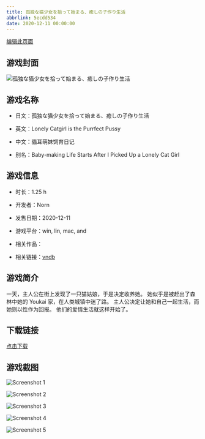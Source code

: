 ```yaml
---
title: 孤独な猫少女を拾って始まる、癒しの子作り生活
abbrlink: 5ecdd534
date: 2020-12-11 00:00:00
---
```

[编辑此页面](https://github.com/ACG-3/ADV3-source/blob/main/source/_posts/%E5%AD%A4%E7%8B%AC%E3%81%AA%E7%8C%AB%E5%B0%91%E5%A5%B3%E3%82%92%E6%8B%BE%E3%81%A3%E3%81%A6%E5%A7%8B%E3%81%BE%E3%82%8B%E3%80%81%E7%99%92%E3%81%97%E3%81%AE%E5%AD%90%E4%BD%9C%E3%82%8A%E7%94%9F%E6%B4%BB.md)

## 游戏封面

![孤独な猫少女を拾って始まる、癒しの子作り生活](https://pan.timero.xyz/d/onedrive/img_lib_001/%E5%AD%A4%E7%8B%AC%E3%81%AA%E7%8C%AB%E5%B0%91%E5%A5%B3%E3%82%92%E6%8B%BE%E3%81%A3%E3%81%A6%E5%A7%8B%E3%81%BE%E3%82%8B%E3%80%81%E7%99%92%E3%81%97%E3%81%AE%E5%AD%90%E4%BD%9C%E3%82%8A%E7%94%9F%E6%B4%BB_cover.avif)


## 游戏名称

- 日文：孤独な猫少女を拾って始まる、癒しの子作り生活
- 英文：Lonely Catgirl is the Purrfect Pussy
- 中文：貓耳萌妹饲育日记

- 别名：Baby-making Life Starts After I Picked Up a Lonely Cat Girl


## 游戏信息

- 时长：1.25 h
- 开发者：Norn
- 发售日期：2020-12-11
- 游戏平台：win, lin, mac, and
- 相关作品：

- 相关链接：[vndb](https://vndb.org/v29806)


## 游戏简介

一天，主人公在街上发现了一只猫姑娘，于是决定收养她。
她似乎是被赶出了森林中她的 Youkai 家，在人类城镇中迷了路。
主人公决定让她和自己一起生活，而她则以性作为回报。
他们的爱情生活就这样开始了。



## 下载链接

[点击下载](https://pan.timero.xyz/onedrive/adv_lib_001/%E5%AD%A4%E7%8B%AC%E3%81%AA%E7%8C%AB%E5%B0%91%E5%A5%B3%E3%82%92%E6%8B%BE%E3%81%A3%E3%81%A6%E5%A7%8B%E3%81%BE%E3%82%8B%E3%80%81%E7%99%92%E3%81%97%E3%81%AE%E5%AD%90%E4%BD%9C%E3%82%8A%E7%94%9F%E6%B4%BB)


## 游戏截图


![Screenshot 1](https://pan.timero.xyz/d/onedrive/img_lib_001/%E5%AD%A4%E7%8B%AC%E3%81%AA%E7%8C%AB%E5%B0%91%E5%A5%B3%E3%82%92%E6%8B%BE%E3%81%A3%E3%81%A6%E5%A7%8B%E3%81%BE%E3%82%8B%E3%80%81%E7%99%92%E3%81%97%E3%81%AE%E5%AD%90%E4%BD%9C%E3%82%8A%E7%94%9F%E6%B4%BB_Screenshot_1.avif)

![Screenshot 2](https://pan.timero.xyz/d/onedrive/img_lib_001/%E5%AD%A4%E7%8B%AC%E3%81%AA%E7%8C%AB%E5%B0%91%E5%A5%B3%E3%82%92%E6%8B%BE%E3%81%A3%E3%81%A6%E5%A7%8B%E3%81%BE%E3%82%8B%E3%80%81%E7%99%92%E3%81%97%E3%81%AE%E5%AD%90%E4%BD%9C%E3%82%8A%E7%94%9F%E6%B4%BB_Screenshot_2.avif)

![Screenshot 3](https://pan.timero.xyz/d/onedrive/img_lib_001/%E5%AD%A4%E7%8B%AC%E3%81%AA%E7%8C%AB%E5%B0%91%E5%A5%B3%E3%82%92%E6%8B%BE%E3%81%A3%E3%81%A6%E5%A7%8B%E3%81%BE%E3%82%8B%E3%80%81%E7%99%92%E3%81%97%E3%81%AE%E5%AD%90%E4%BD%9C%E3%82%8A%E7%94%9F%E6%B4%BB_Screenshot_3.avif)

![Screenshot 4](https://pan.timero.xyz/d/onedrive/img_lib_001/%E5%AD%A4%E7%8B%AC%E3%81%AA%E7%8C%AB%E5%B0%91%E5%A5%B3%E3%82%92%E6%8B%BE%E3%81%A3%E3%81%A6%E5%A7%8B%E3%81%BE%E3%82%8B%E3%80%81%E7%99%92%E3%81%97%E3%81%AE%E5%AD%90%E4%BD%9C%E3%82%8A%E7%94%9F%E6%B4%BB_Screenshot_4.avif)

![Screenshot 5](https://pan.timero.xyz/d/onedrive/img_lib_001/%E5%AD%A4%E7%8B%AC%E3%81%AA%E7%8C%AB%E5%B0%91%E5%A5%B3%E3%82%92%E6%8B%BE%E3%81%A3%E3%81%A6%E5%A7%8B%E3%81%BE%E3%82%8B%E3%80%81%E7%99%92%E3%81%97%E3%81%AE%E5%AD%90%E4%BD%9C%E3%82%8A%E7%94%9F%E6%B4%BB_Screenshot_5.avif)

